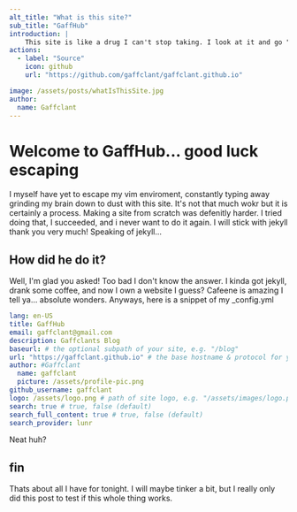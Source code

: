 ```yaml
---
alt_title: "What is this site?"
sub_title: "GaffHub"
introduction: |
    This site is like a drug I can't stop taking. I look at it and go "what if i changed *this* or *that* or yada yada yada. Basically this site can be seen as... a resume? No... a project. Yeah, this is a *project*.
actions:
  - label: "Source"
    icon: github 
    url: "https://github.com/gaffclant/gaffclant.github.io"

image: /assets/posts/whatIsThisSite.jpg
author:
  name: Gaffclant
---
```

# Welcome to GaffHub... good luck escaping

I myself have yet to escape my vim enviroment, constantly typing away grinding my brain down to dust with  this site. It's not that much wokr but it is certainly a process. 
Making a site from scratch was defenitly harder. I tried doing that, I succeeded, and i never want to do it again. I will stick with jekyll thank you very much! Speaking of jekyll...

## How did he do it?
Well, I'm glad you asked! Too bad I don't know the answer. I kinda got jekyll, drank some coffee, and now I own a website I guess? Cafeene is amazing I tell ya... absolute wonders.
Anyways, here is a snippet of my \_config.yml

```yml
lang: en-US
title: GaffHub
email: gaffclant@gmail.com
description: Gaffclants Blog
baseurl: # the optional subpath of your site, e.g. "/blog"
url: "https://gaffclant.github.io" # the base hostname & protocol for your site e.g. "https://mmistakes.github.io"
author: #Gaffclant
  name: gaffclant
  picture: /assets/profile-pic.png
github_username: gaffclant
logo: /assets/logo.png # path of site logo, e.g. "/assets/images/logo.png"
search: true # true, false (default)
search_full_content: true # true, false (default)
search_provider: lunr
```

Neat huh?

## fin 
Thats about all I have for tonight. I will maybe tinker a bit, but I really only did this post to test if this whole thing works.
